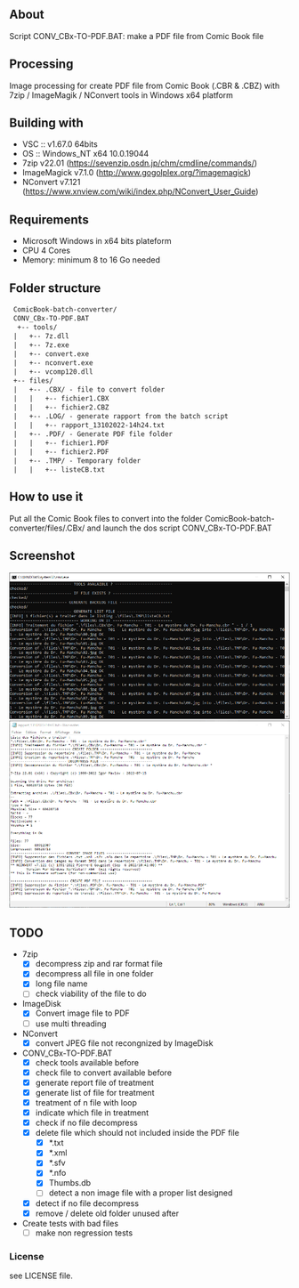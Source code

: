 ## About

Script CONV_CBx-TO-PDF.BAT: make a PDF file from Comic Book file

## Processing

Image processing for create PDF file from Comic Book (.CBR & .CBZ) with 7zip / ImageMagik / NConvert tools in Windows x64 platform

## Building with

* VSC :: v1.67.0 64bits
* OS :: Windows_NT x64 10.0.19044
* 7zip v22.01 (https://sevenzip.osdn.jp/chm/cmdline/commands/)
* ImageMagick v7.1.0 (http://www.gogolplex.org/?imagemagick)
* NConvert v7.121 (https://www.xnview.com/wiki/index.php/NConvert_User_Guide)

## Requirements

 - Microsoft Windows in x64 bits plateform
 - CPU 4 Cores
 - Memory: minimum 8 to 16 Go needed

## Folder structure

```
 ComicBook-batch-converter/
 CONV_CBx-TO-PDF.BAT
  +-- tools/
 |   +-- 7z.dll
 |   +-- 7z.exe
 |   +-- convert.exe
 |   +-- nconvert.exe
 |   +-- vcomp120.dll
 +-- files/
 |   +-- .CBX/ - file to convert folder
 |   |   +-- fichier1.CBX
 |   |   +-- fichier2.CBZ
 |   +-- .LOG/ - generate rapport from the batch script
 |   |   +-- rapport_13102022-14h24.txt
 |   +-- .PDF/ - Generate PDF file folder
 |   |   +-- fichier1.PDF
 |   |   +-- fichier2.PDF
 |   +-- .TMP/ - Temporary folder
 |   |   +-- listeCB.txt
```

## How to use it

Put all the Comic Book files to convert into the folder ComicBook-batch-converter/files/.CBx/ and launch the dos script CONV_CBx-TO-PDF.BAT

## Screenshot

![img|50%](https://github.com/FremyEtCie/DOS_Scripts/blob/main/ComicBook-batch-converter/Capture-DOS.png)
![img|50%](https://github.com/FremyEtCie/DOS_Scripts/blob/main/ComicBook-batch-converter/Capture-rapport.png)

## TODO
- 7zip
  - [x] decompress zip and rar format file
  - [x] decompress all file in one folder
  - [x] long file name
  - [ ] check viability of the file to do
- ImageDisk
  - [x] Convert image file to PDF
  - [ ] use multi threading
- NConvert
  - [x] convert JPEG file not recongnized by ImageDisk
- CONV_CBx-TO-PDF.BAT
  - [x] check tools available before
  - [x] check file to convert available before
  - [x] generate report file of treatment
  - [x] generate list of file for treatment
  - [x] treatment of n file with loop
  - [x] indicate which file in treatment
  - [x] check if no file decompress
  - [x] delete file which should not included inside the PDF file
    - [x] *.txt
    - [x] *.xml
    - [x] *.sfv
    - [x] *.nfo
    - [x] Thumbs.db
    - [ ] detect a non image file with a proper list designed
  - [x] detect if no file decompress
  - [x] remove / delete old folder unused after
- Create tests with bad files
  - [ ] make non regression tests

### License

see LICENSE file.
